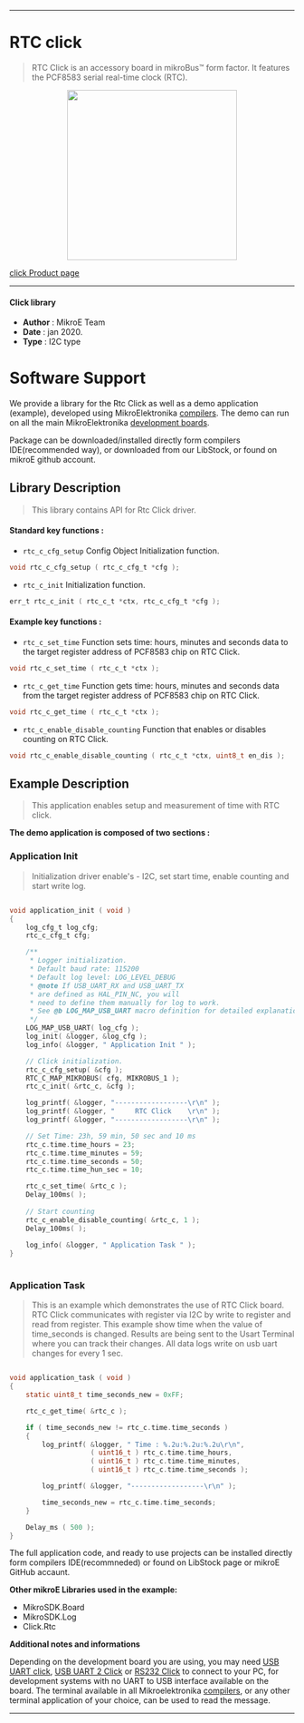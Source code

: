  
---
# RTC click

> RTC Click is an accessory board in mikroBus™ form factor. It features the PCF8583 serial real-time clock (RTC). 

<p align="center">
  <img src="https://download.mikroe.com/images/click_for_ide/rtc_click.png" height=300px>
</p>

[click Product page](https://www.mikroe.com/rtc-click)

---


#### Click library 

- **Author**        : MikroE Team
- **Date**          : jan 2020.
- **Type**          : I2C type


# Software Support

We provide a library for the Rtc Click 
as well as a demo application (example), developed using MikroElektronika 
[compilers](https://shop.mikroe.com/compilers). 
The demo can run on all the main MikroElektronika [development boards](https://shop.mikroe.com/development-boards).

Package can be downloaded/installed directly form compilers IDE(recommended way), or downloaded from our LibStock, or found on mikroE github account. 

## Library Description

> This library contains API for Rtc Click driver.

#### Standard key functions :

- `rtc_c_cfg_setup` Config Object Initialization function.
```c
void rtc_c_cfg_setup ( rtc_c_cfg_t *cfg ); 
```

- `rtc_c_init` Initialization function.
```c
err_t rtc_c_init ( rtc_c_t *ctx, rtc_c_cfg_t *cfg );
```

#### Example key functions :

- `rtc_c_set_time` Function sets time: hours, minutes and seconds data to the target register address of PCF8583 chip on RTC Click.
```c
void rtc_c_set_time ( rtc_c_t *ctx );
```

- `rtc_c_get_time` Function gets time: hours, minutes and seconds data from the target register address of PCF8583 chip on RTC Click.
```c
void rtc_c_get_time ( rtc_c_t *ctx );
```

- `rtc_c_enable_disable_counting` Function that enables or disables counting on RTC Click.
```c
void rtc_c_enable_disable_counting ( rtc_c_t *ctx, uint8_t en_dis );
```

## Example Description

> This application enables setup and measurement of time with RTC click.

**The demo application is composed of two sections :**

### Application Init 

> Initialization driver enable's - I2C, set start time, enable counting and start write log.

```c

void application_init ( void )
{
    log_cfg_t log_cfg;
    rtc_c_cfg_t cfg;

    /** 
     * Logger initialization.
     * Default baud rate: 115200
     * Default log level: LOG_LEVEL_DEBUG
     * @note If USB_UART_RX and USB_UART_TX 
     * are defined as HAL_PIN_NC, you will 
     * need to define them manually for log to work. 
     * See @b LOG_MAP_USB_UART macro definition for detailed explanation.
     */
    LOG_MAP_USB_UART( log_cfg );
    log_init( &logger, &log_cfg );
    log_info( &logger, " Application Init " );

    // Click initialization.
    rtc_c_cfg_setup( &cfg );
    RTC_C_MAP_MIKROBUS( cfg, MIKROBUS_1 );
    rtc_c_init( &rtc_c, &cfg );

    log_printf( &logger, "------------------\r\n" );
    log_printf( &logger, "     RTC Click    \r\n" );
    log_printf( &logger, "------------------\r\n" );

    // Set Time: 23h, 59 min, 50 sec and 10 ms
    rtc_c.time.time_hours = 23;
    rtc_c.time.time_minutes = 59;
    rtc_c.time.time_seconds = 50;
    rtc_c.time.time_hun_sec = 10;

    rtc_c_set_time( &rtc_c );
    Delay_100ms( );
    
    // Start counting
    rtc_c_enable_disable_counting( &rtc_c, 1 );
    Delay_100ms( );
    
    log_info( &logger, " Application Task " );
}
  
```

### Application Task

> This is an example which demonstrates the use of RTC Click board.
> RTC Click communicates with register via I2C by write to register and read from register.
> This example show time when the value of time_seconds is changed.
> Results are being sent to the Usart Terminal where you can track their changes.
> All data logs write on usb uart changes for every 1 sec.

```c

void application_task ( void )
{
    static uint8_t time_seconds_new = 0xFF;

    rtc_c_get_time( &rtc_c );

    if ( time_seconds_new != rtc_c.time.time_seconds )
    {
        log_printf( &logger, " Time : %.2u:%.2u:%.2u\r\n", 
                    ( uint16_t ) rtc_c.time.time_hours, 
                    ( uint16_t ) rtc_c.time.time_minutes, 
                    ( uint16_t ) rtc_c.time.time_seconds );

        log_printf( &logger, "------------------\r\n" );

        time_seconds_new = rtc_c.time.time_seconds;
    }

    Delay_ms ( 500 );
} 

```

The full application code, and ready to use projects can be  installed directly form compilers IDE(recommneded) or found on LibStock page or mikroE GitHub accaunt.

**Other mikroE Libraries used in the example:** 

- MikroSDK.Board
- MikroSDK.Log
- Click.Rtc

**Additional notes and informations**

Depending on the development board you are using, you may need 
[USB UART click](https://shop.mikroe.com/usb-uart-click), 
[USB UART 2 Click](https://shop.mikroe.com/usb-uart-2-click) or 
[RS232 Click](https://shop.mikroe.com/rs232-click) to connect to your PC, for 
development systems with no UART to USB interface available on the board. The 
terminal available in all Mikroelektronika 
[compilers](https://shop.mikroe.com/compilers), or any other terminal application 
of your choice, can be used to read the message.



---
